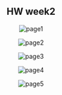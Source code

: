 <center>

HW week2
-

![page1](https://dsm04pap003files.storage.live.com/y4mFGqaqLfUP0Z_dioC2w3ctD0loqOLUf1AEdyh-aK7bdlABxrOVC6T-2aeH2LcxwvmoTLvr9aq1EAq-X_QcnMbo5Prsv4gyyTsJNFeEHZ0RJV54XSIhamEjFBbO--L9EKrpfJD852PyFwLcioKlsSjLHL40Hk96FAMVLFYYwMz5f35J_tg5CynH8nDVwbtcXzV?width=4032&height=3024&cropmode=none)

![page2](https://dsm04pap003files.storage.live.com/y4mG9J4ftxyuvYHRIKsrCmxWgBlScNkJ1y3OdilbZHXj0KFYyVmZ3lJ0EUxHzvHosZBZaZughgIz2CQ5lzKUf5l4FUelME5f8qUn5r3lf-HM3L5wj0cE5XxGiEZon-u4YJJi0W8QzwtrL_AGyBmCFdShCRT8KcqSdXIYw0Ub7Jd1OR-IuBkFbrH5oIe-zKQvs7Q?width=4032&height=3024&cropmode=none)

![page3](https://dsm04pap003files.storage.live.com/y4m5tA7ezQATNriTv9sX9UQCT8mZIq2Z8O1BPIrBEbtbFlscnMV7fGSPtzl_dTFCz4tmrpmZJc8CR5zco7OnGkEfIfdG7tqrAQnSuyW__jx9OLcy818SIrhd_05JlbIuwZ4IaZ9_2BfWlx0QiPK5E0h_Z_8vZGPuQdEGLy_kJ4tNonuOaVOUZyb02UDPZmKESoM?width=4032&height=3024&cropmode=none)

![page4](https://dsm04pap003files.storage.live.com/y4mYDMMpb1cLNvHIlHjSCipQSMSJvfBmSxoedpXuSiI5W3ilgj_ZQamQlDT8ZjRg55gWOPmn9tlu39SJRkWdu2BnlzE8vFF_FAPK-pNEpMbC_xQUxnkvkmkhFLFEXQ4kV1B0DSDeSMH3WzZ4Hw9Jg_6ZMvJQ_v6nqyjr1_5rWMdNFvikvKpdtCZT2Rfm1BOLt81?width=4032&height=3024&cropmode=none)

![page5](https://dsm04pap003files.storage.live.com/y4mglh5QPuVwfkYf6P0cq4vp--jrbf_Tp5nqmbXb5jaS2IGwJUSPCRXXAXYbzO7sKuiNky4szLiBU3icBodRfTlLDvuG94XaWm9d8-icIK5R0Ws2q5mtDuf7XOCfozqvqQzlMLbGY2lD-1lG6uguT2k3fMDWu0tz69lbHtIMFTXUsImb_w3UA6ehfPxaSW0x9O_?width=4032&height=3024&cropmode=none)
